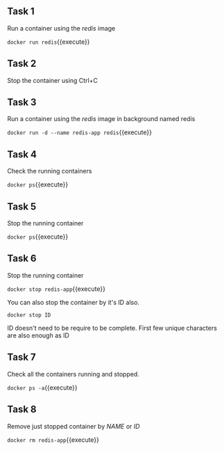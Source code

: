 ## Task 1
Run a container using the _redis_ image

`docker run redis`{{execute}}

## Task 2
Stop the container using Ctrl+C

## Task 3
Run a container using the _redis_ image in background named redis

`docker run -d --name redis-app redis`{{execute}}

## Task 4
Check the running containers

`docker ps`{{execute}}


## Task 5
Stop the running container

`docker ps`{{execute}}

## Task 6
Stop the running container

`docker stop redis-app`{{execute}}

You can also stop the container by it's ID also. 

`docker stop ID`

ID doesn't need to be require to be complete. First few unique characters are also enough as ID

## Task 7
Check all the containers running and stopped.

`docker ps -a`{{execute}}

## Task 8

Remove just stopped container by _NAME_ or _ID_

`docker rm redis-app`{{execute}}
 